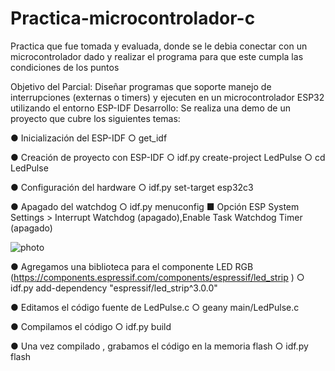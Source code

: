 # Practica-microcontrolador-c
Practica que fue tomada y evaluada, donde se le debia conectar con un microcontrolador dado y realizar el programa para que este cumpla las condiciones de los puntos

Objetivo del Parcial: Diseñar programas que soporte manejo de interrupciones (externas o timers) y ejecuten en un microcontrolador ESP32 utilizando el entorno ESP-IDF
Desarrollo: Se realiza una demo de un proyecto que cubre los siguientes temas:

● Inicialización del ESP-IDF
  ○ get_idf
  
● Creación de proyecto con ESP-IDF
  ○ idf.py create-project LedPulse
  ○ cd LedPulse
  
● Configuración del hardware
  ○ idf.py set-target esp32c3
  
● Apagado del watchdog
  ○ idf.py menuconfig
    ■ Opción ESP System Settings > Interrupt Watchdog (apagado),Enable Task Watchdog Timer (apagado)
    
![photo](https://github.com/user-attachments/assets/a56e747b-29f6-4ea7-a838-0fa520669d60)


● Agregamos una biblioteca para el componente LED RGB (https://components.espressif.com/components/espressif/led_strip )
  ○ idf.py add-dependency "espressif/led_strip^3.0.0"
  
● Editamos el código fuente de LedPulse.c
  ○ geany main/LedPulse.c

● Compilamos el código
  ○ idf.py build
  
● Una vez compilado , grabamos el código en la memoria flash
  ○ idf.py flash




  
